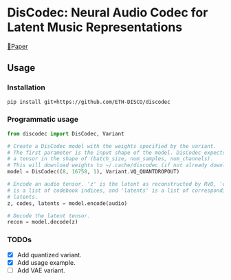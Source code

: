 # DisCodec: Neural Audio Codec for Latent Music Representations

[📜Paper](https://openreview.net/forum?id=vzrk9ACbIb)

## Usage

### Installation

```bash
pip install git+https://github.com/ETH-DISCO/discodec
```

### Programmatic usage

```python
from discodec import DisCodec, Variant

# Create a DisCodec model with the weights specified by the variant.
# The first parameter is the input shape of the model. DisCodec expects
# a tensor in the shape of (batch_size, num_samples, num_channels).
# This will download weights to ~/.cache/discodec (if not already downloaded).
model = DisCodec((8, 16758, 1), Variant.VQ_QUANTDROPOUT)

# Encode an audio tensor. 'z' is the latent as reconstructed by RVQ, 'codes'
# is a list of codebook indices, and 'latents' is a list of corresponding continuous
# latents.
z, codes, latents = model.encode(audio)

# Decode the latent tensor.
recon = model.decode(z)
```

### TODOs

- [x] Add quantized variant.
- [x] Add usage example.
- [ ] Add VAE variant.